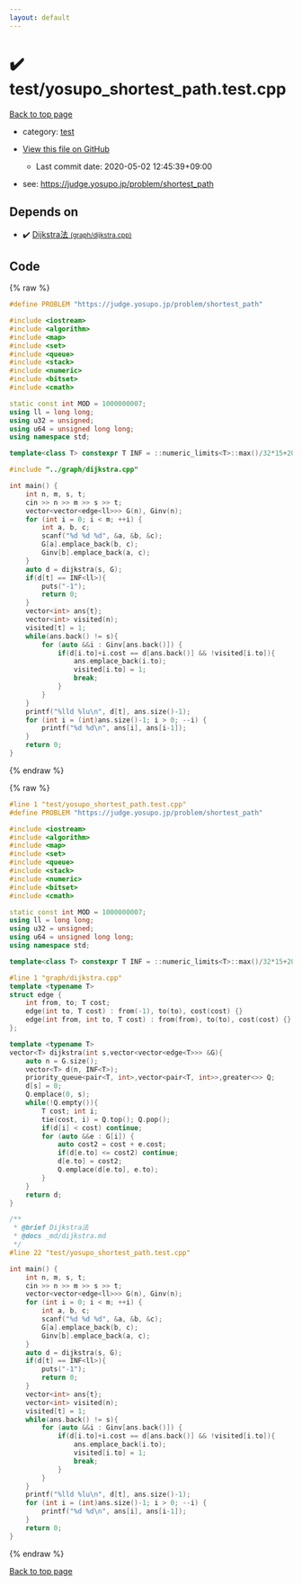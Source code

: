 ```yaml
---
layout: default
---
```


<!-- mathjax config similar to math.stackexchange -->
<script type="text/javascript" async
  src="https://cdnjs.cloudflare.com/ajax/libs/mathjax/2.7.5/MathJax.js?config=TeX-MML-AM_CHTML">
</script>
<script type="text/x-mathjax-config">
  MathJax.Hub.Config({
    TeX: { equationNumbers: { autoNumber: "AMS" }},
    tex2jax: {
      inlineMath: [ ['$','$'] ],
      processEscapes: true
    },
    "HTML-CSS": { matchFontHeight: false },
    displayAlign: "left",
    displayIndent: "2em"
  });
</script>

<script type="text/javascript" src="https://cdnjs.cloudflare.com/ajax/libs/jquery/3.4.1/jquery.min.js"></script>
<script src="https://cdn.jsdelivr.net/npm/jquery-balloon-js@1.1.2/jquery.balloon.min.js" integrity="sha256-ZEYs9VrgAeNuPvs15E39OsyOJaIkXEEt10fzxJ20+2I=" crossorigin="anonymous"></script>
<script type="text/javascript" src="../../assets/js/copy-button.js"></script>
<link rel="stylesheet" href="../../assets/css/copy-button.css" />


# :heavy_check_mark: test/yosupo_shortest_path.test.cpp

<a href="../../index.html">Back to top page</a>

* category: <a href="../../index.html#098f6bcd4621d373cade4e832627b4f6">test</a>
* <a href="{{ site.github.repository_url }}/blob/master/test/yosupo_shortest_path.test.cpp">View this file on GitHub</a>
    - Last commit date: 2020-05-02 12:45:39+09:00


* see: <a href="https://judge.yosupo.jp/problem/shortest_path">https://judge.yosupo.jp/problem/shortest_path</a>


## Depends on

* :heavy_check_mark: <a href="../../library/graph/dijkstra.cpp.html">Dijkstra法 <small>(graph/dijkstra.cpp)</small></a>


## Code

<a id="unbundled"></a>
{% raw %}
```cpp
#define PROBLEM "https://judge.yosupo.jp/problem/shortest_path"

#include <iostream>
#include <algorithm>
#include <map>
#include <set>
#include <queue>
#include <stack>
#include <numeric>
#include <bitset>
#include <cmath>

static const int MOD = 1000000007;
using ll = long long;
using u32 = unsigned;
using u64 = unsigned long long;
using namespace std;

template<class T> constexpr T INF = ::numeric_limits<T>::max()/32*15+208;

#include "../graph/dijkstra.cpp"

int main() {
    int n, m, s, t;
    cin >> n >> m >> s >> t;
    vector<vector<edge<ll>>> G(n), Ginv(n);
    for (int i = 0; i < m; ++i) {
        int a, b, c;
        scanf("%d %d %d", &a, &b, &c);
        G[a].emplace_back(b, c);
        Ginv[b].emplace_back(a, c);
    }
    auto d = dijkstra(s, G);
    if(d[t] == INF<ll>){
        puts("-1");
        return 0;
    }
    vector<int> ans{t};
    vector<int> visited(n);
    visited[t] = 1;
    while(ans.back() != s){
        for (auto &&i : Ginv[ans.back()]) {
            if(d[i.to]+i.cost == d[ans.back()] && !visited[i.to]){
                ans.emplace_back(i.to);
                visited[i.to] = 1;
                break;
            }
        }
    }
    printf("%lld %lu\n", d[t], ans.size()-1);
    for (int i = (int)ans.size()-1; i > 0; --i) {
        printf("%d %d\n", ans[i], ans[i-1]);
    }
    return 0;
}
```
{% endraw %}

<a id="bundled"></a>
{% raw %}
```cpp
#line 1 "test/yosupo_shortest_path.test.cpp"
#define PROBLEM "https://judge.yosupo.jp/problem/shortest_path"

#include <iostream>
#include <algorithm>
#include <map>
#include <set>
#include <queue>
#include <stack>
#include <numeric>
#include <bitset>
#include <cmath>

static const int MOD = 1000000007;
using ll = long long;
using u32 = unsigned;
using u64 = unsigned long long;
using namespace std;

template<class T> constexpr T INF = ::numeric_limits<T>::max()/32*15+208;

#line 1 "graph/dijkstra.cpp"
template <typename T>
struct edge {
    int from, to; T cost;
    edge(int to, T cost) : from(-1), to(to), cost(cost) {}
    edge(int from, int to, T cost) : from(from), to(to), cost(cost) {}
};

template <typename T>
vector<T> dijkstra(int s,vector<vector<edge<T>>> &G){
    auto n = G.size();
    vector<T> d(n, INF<T>);
    priority_queue<pair<T, int>,vector<pair<T, int>>,greater<>> Q;
    d[s] = 0;
    Q.emplace(0, s);
    while(!Q.empty()){
        T cost; int i;
        tie(cost, i) = Q.top(); Q.pop();
        if(d[i] < cost) continue;
        for (auto &&e : G[i]) {
            auto cost2 = cost + e.cost;
            if(d[e.to] <= cost2) continue;
            d[e.to] = cost2;
            Q.emplace(d[e.to], e.to);
        }
    }
    return d;
}

/**
 * @brief Dijkstra法
 * @docs _md/dijkstra.md
 */
#line 22 "test/yosupo_shortest_path.test.cpp"

int main() {
    int n, m, s, t;
    cin >> n >> m >> s >> t;
    vector<vector<edge<ll>>> G(n), Ginv(n);
    for (int i = 0; i < m; ++i) {
        int a, b, c;
        scanf("%d %d %d", &a, &b, &c);
        G[a].emplace_back(b, c);
        Ginv[b].emplace_back(a, c);
    }
    auto d = dijkstra(s, G);
    if(d[t] == INF<ll>){
        puts("-1");
        return 0;
    }
    vector<int> ans{t};
    vector<int> visited(n);
    visited[t] = 1;
    while(ans.back() != s){
        for (auto &&i : Ginv[ans.back()]) {
            if(d[i.to]+i.cost == d[ans.back()] && !visited[i.to]){
                ans.emplace_back(i.to);
                visited[i.to] = 1;
                break;
            }
        }
    }
    printf("%lld %lu\n", d[t], ans.size()-1);
    for (int i = (int)ans.size()-1; i > 0; --i) {
        printf("%d %d\n", ans[i], ans[i-1]);
    }
    return 0;
}

```
{% endraw %}

<a href="../../index.html">Back to top page</a>

